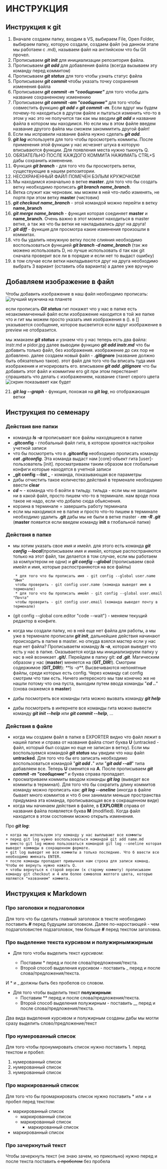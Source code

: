 # ИНСТРУКЦИЯ
## Инструкция к git
1. Вначале создаем папку, входим в VS, выбираем File, Open Folder, выбираем папку, которую создали, создаем файл (на данном этапе мы работаем с .md), называем файл на английском что бы Git прочел. 
2. Прописываем _**git init**_ для инициализации репозитория файла.
3. Прописываем **_git add_** для добавления файла (всегда вызываем эту команду перед коммитом)
4. Прописываем __*git status*__  для того чтобы узнать статус файла
5. Прописываем _**git commit**_ чтобы указать точку сохранения изменения файла
6. Прописываем **_git commit -m "сообщение"_** для того чтобы дать название сохраненному изменению
7. Прописываем **_git commit -am "сообщение"_** для того чтобы совместить функцию _**git add**_ и **_git commit -m_**. Если вдруг мы будем почему-то находиться в другом файле и пытаться изменить что-то в этом у нас это не получится так как мы вводим **_git add_** и название файла в котором мы находимся. Но если мы в этом файле введем название другого файла мы сможем закоммитить другой файл!
8. Если мы исправили название файла нужно сделать _**git add**_.
9. _**git log**_ используетя для того чтобы просмотреть коммиты. После применения этой функции у нас исчезнет штука в которую вписываются функции. Для появления места нужно тыкнуть Q.
10. ОБЯЗАТЕЛЬНО ПОСЛЕ КАЖДОГО КОММИТА НАЖИМАТЬ CTRL+S дабы сохранить изменение.
11. Функция **_git branch_** - для того что бы просмотреть ветки, существующие в нашем репозитории. 
12. НЕСОХРАНЕННЫЙ ФАЙЛ ПОМЕЧЕН БЭЛЫМ КРУЖОЧКОМ! 
13. Мы находимся изначально в ветке **master**. для того что бы создать ветку необходимо прописать _**git branch name_branch**_. 
14. Ветка служит как черновик. мы можем в ней что-либо изменять, не портя при этом ветку **master** (чистовик)
15. _**git checkout name_branch**_ - этой командой можно перейти в ветку **name_branch**
16. _**git merge name_branch**_ - функция которая соединяет **master** и **name_branch**. Очень важно в этот момент находиться в master ветке, а так же что бы ветки не накладывались друг на друга!
17. _**git diff**_ - функция для просмотра какие изменения произошли в коммитах.
18. что бы удалить ненужную ветку после слияния необходимо воспользоваться функцией _**git branch -d name_branch**_ (так же можено использовать D, но лучше использовать d так как git сначала проверит все ли в порядке и если нет то выдаст ошибку)
19. в том случае если ветки накладываются друг на друга необходимо выбрать 3 вариант (оставить оба варианта) а далее уже вручную

## Добавляем изображение в файл
Чтобы добавить изображение в наш файл необходимо прописать:
![лучший мужчина на планете](pidor.jpg)


если прописать _**Git status**_ гит покажет что у нас в папке есть незакоммиченный файл
если изображение находится в той же папке что и гит мы можем просто указать имя изображения в ().
в [] указывается сообщение, которое высветится если вдруг изображение в preview не отобразится.

мы жмакаем _**git status**_ и узнаем что у нас теперь есть два файла: instr.md и pidor.jpg 
далее выводим функцию **_git add instr.md_** что бы добавить только файл, без изображения. изображение до сих пор не добавлено. 
далее создаем новый файл - **.gitignore** (название должно быть обязательно такое). этот файл для того что бы вписать туда имя изображения и игнорировать его. 
вписываем **_git add .gitignore_** что бы добавить этот файл и коммитим его
git при этом перестеанет спрашивать что делать с изображением, название станет серого цвета
![скрин показывает как будет](scrine.png)

21. _**git log --graph**_ - функция, похожая на _**git log**_, но отображающая ветки 


## Инструкция по семенару
### Действия вне папки
* команда **_ls -a_** прописывает все файлы находящиеся в папке
* **.gitconfig** - глобальный файл гита, в котором хронятся настройки учетной записи
* что бы посмотреть что в **.gitconfig** необходимо прописать команду **_cat .gitconfig_**. Эта команда выдаст нам [core]-обьект гита [user]-пользователь [init]. просматриваем таким образом все глобальные конфиги которые находятся в учетной записи
* **_git config --list
_** - команда, показывающая все параметры
* дабы отчистить такое количество действий в терменале необходимо ввести **clear**
* **_cd ~_** - команда что б войти в тильду. тильда - если мы не заходили ни в какой файл, просто пишем что-то в терминале. нам вроде пока такое не надо, если что добалю сюда обьяснения. 
* корзина в терминале = завершить работу терминала
* если мы находимся не в папке и просто что-то пишем в терминале необходимо удалить **.git** дабы мы не были в ветке master - **_rm -R .git_** (**master** появится если введем команду **init** в глобальной папке)
### Действия в папке
 + мы хотим указать свое имя и имейл. для этого есть команда **_git config --local_**(прописываем имя и имейл, которые распостраняются только на этот файл, так делается в том случае, если мы работаем за компуктером не одни) и **_git config --global_** (прописываем свой имейл и имя, которые распостраняются на все файлы)

        * для того что бы прописать имя - git config --global user.name "Имя"
        чтобы проверить - git config user.name (команда выведет имя в терменале)
        * для того что бы прописать имейл - git config --global user.email "Почта"
        чтобы проверить - git config user.email (команда выведет почту в терменале)
 + {git config --global core.editor "code --wait"} - меняем текущий редактор в конфиге.
 + когда мы создали папку, но в ней еще нет файла для работы, а мы уже в терменале прописали **_git init_**, дальнейшие действия начинают происходить в папке в master. но откуда взялся мастер если у нас еще нет файла? Прописываетм команду **_ls -a_**, которая выведет что есть у нас в папке. Оказывается когда мы инициализируем папку у нас в ней возникает **.git/**. Перейдем в папку git: _**cd .git**_. Магическим образом у нас (**master**) меняется на (**GIT_DIR!**). Смотрим содержимое (**GIT_DIR!**): _**ls -a_**. Высвечиваются непонятные файлы, среди которых есть config. Через команду cat config смотрим что там есть. Ничего интересного мы там конечно же не нашли потому что она пуста, выходим путем ввода команды "__*cd ..*__" (снова окажемся в **master**)
 + дабы посмотреть все команды гита можно вызвать команду _**git help**_
 + дабы посмотреть в интернете все команды гита можно вывести команду _**git init --help**_ или _**git commit --help**_, ... 

### Действия в файле
* когда мы создаем файл в папке в EXPORTER видно что файл лежит в нашей папке и справа от названия файла стоит буква **U** (untracked - файл, который был создан но еще не записан в ветку). Если мы воспользуемся командой _**git status**_ мы увидим что наш файл **untracked**. Для того что бы его записать необходимо воспользоваться командой "**_git add ._**" или "**_git add --all_**" типа добавляем все. Теперь **U** сменится на **A**. После прописываем _**git commit -m "сообщение"**_ и буква справа пропадает. 
* просматриваем коммиты вводом команды _**git log**_ (выведет все коммиты в терминал). Для того что бы сократить длину коммитов команду можно прописать как: _**git log --oneline**_ (иногда в файле бывает много коммитов и что б они занимали меньше пространства придумана эта команда, прописывающая все в сокращенном виде)
* когда мы начинаем действия в файле, в **EXPLORER** справа от названия файла появляется буква **М** (modified). Когда файл находится в этом состоянии можно открыть изменения. 

 Про _**git log**_:

    + когда мы используем эту команду у нас выплывают все коммиты 
    + перед git log нужно воспользоваться командой git add name.md
    + вместо git log можно пользоваться командой git log --oneline которая выведет коммиды в сокращенном формате. 
    + git log выведет не все коммиты а только последние. Что б ввести все необходимо жмякать ENTER. 
    + после команды пропадает привычная нам строка для записи команд. Чтобы ее вернуть нужно нажать Q. 
    + чтобы вернуться к старой версии (к старому коммиту) прописываем команду git checkout и 4 или более символов желтого цвета, которые являются "названием" коммита.

## Инструкция к Markdown

### Про заголовки и подзаголовки
Для того что бы сделать главный заголовок в тексте необходимо поставить **#** перед будущим заголовком. Далее по-наростающей - чем подзаголовистее подзаголовок, тем больше **#** перед текстом заголовка. 
### Про выделение текста курсивом и полужирнымжирным
* Для того чтобы выделить текст *курсивом*: 
   
    + Поставим * перед и после слова/предложения/текста.  
    + Второй способ выделения курсивом - поставить _ перед и после слова/предложения/текста.

И * и _ должны быть без пробелов со словом.
* Для того чтобы выделить текст **полужирным**:
    + Поставим ** перед и после слова/предложения/текста.
    + Второй способ выделения полужирным - поставить __ перед и после слова/предложения/текста.

Два вида выделения курсивом и полужирным созданы дабы мы могли сразу выделить слово/предложение/текст 
### Про нумерованный список
Для того чтобы пронумировать список нужно поставить 1. перед текстом и пробел:

1. нумерованный список
2. нумерованный список
3. нумерованный список 

### Про маркированный список
Для того что бы промаркировать список нужно поставить * или + и пробел перед текстом:

* маркированный список
    + маркированный список
    + маркированный список
        *   маркированный список
* маркированный список        

### Про зачеркнутый текст
Чтобы зачеркнуть текст (не знаю зачем, но прикольно) нужно перед и после текста поставить ~~с пробелом~~ без пробела






